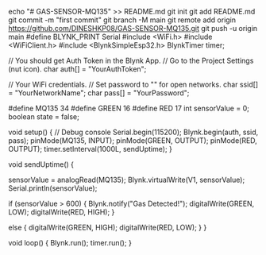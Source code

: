 echo "# GAS-SENSOR-MQ135" >> README.md
git init
git add README.md
git commit -m "first commit"
git branch -M main
git remote add origin https://github.com/DINESHKP08/GAS-SENSOR-MQ135.git
git push -u origin main
#define BLYNK_PRINT Serial
#include <WiFi.h>
#include <WiFiClient.h>
#include <BlynkSimpleEsp32.h>
BlynkTimer timer;
 
// You should get Auth Token in the Blynk App.
// Go to the Project Settings (nut icon).
char auth[] = "YourAuthToken";
 
// Your WiFi credentials.
// Set password to "" for open networks.
char ssid[] = "YourNetworkName";
char pass[] = "YourPassword";
 
#define MQ135 34
#define GREEN 16
#define RED 17
int sensorValue = 0;
boolean state = false;
 
void setup()
{
 // Debug console
 Serial.begin(115200);
 Blynk.begin(auth, ssid, pass);
 pinMode(MQ135, INPUT);
 pinMode(GREEN, OUTPUT);
 pinMode(RED, OUTPUT);
 timer.setInterval(1000L, sendUptime);
}
 
void sendUptime()
{
 
 sensorValue = analogRead(MQ135);
 Blynk.virtualWrite(V1, sensorValue);
 Serial.println(sensorValue);
 
 if (sensorValue > 600)
 {
 Blynk.notify("Gas Detected!");
 digitalWrite(GREEN, LOW);
 digitalWrite(RED, HIGH);
 }
 
 else
 {
 digitalWrite(GREEN, HIGH);
 digitalWrite(RED, LOW);
 }
}
 
void loop()
{
 Blynk.run();
 timer.run();
}
